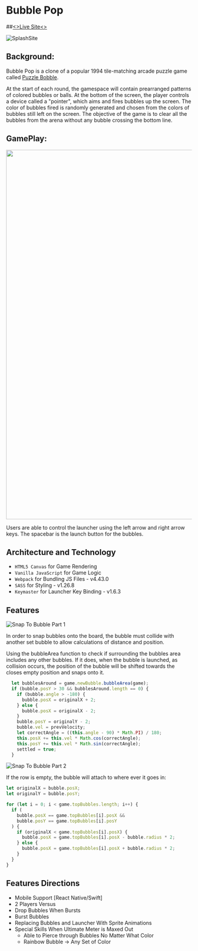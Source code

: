 # Bubble Pop

##[<>Live Site<>](https://lordrickyz.github.io/bubble-pop/)

![SplashSite](https://lordrickyz.github.io/bubble-pop/dist/preview/smallPreview.png)

## Background:

Bubble Pop is a clone of a popular 1994 tile-matching arcade puzzle game called [Puzzle Bobble](https://en.wikipedia.org/wiki/Puzzle_Bobble). 

At the start of each round, the gamespace will contain prearranged patterns of colored bubbles or balls. At the bottom of the screen, the player controls a device called a "pointer", which aims and fires bubbles up the screen. The color of bubbles fired is randomly generated and chosen from the colors of bubbles still left on the screen. The objective of the game is to clear all the bubbles from the arena without any bubble crossing the bottom line.

## GamePlay:

<img src="./dist/preview/bubbleLink.gif?raw=true" width="1000px">

Users are able to control the launcher using the left arrow and right arrow keys. The spacebar is the launch button for the bubbles.

## Architecture and Technology

* `HTML5 Canvas` for Game Rendering
* `Vanilla JavaScript` for Game Logic
* `Webpack` for Bundling JS Files - v4.43.0
* `SASS` for Styling - v1.26.8
* `Keymaster` for Launcher Key Binding - v1.6.3

## Features
![Snap To Bubble Part 1](https://lordrickyz.github.io/bubble-pop/dist/preview/snapBubble.gif)

In order to snap bubbles onto the board, the bubble must collide with another set bubble to allow calculations of distance and position.

Using the bubbleArea function to check if surrounding the bubbles area includes any other bubbles. If it does, when the bubble is launched, as collision occurs, the position of the bubble will be shifted towards the closes empty position and snaps onto it.
```js
  let bubblesAround = game.newBubble.bubbleArea(game);
  if (bubble.posY > 30 && bubblesAround.length == 0) {
    if (bubble.angle > -180) {
      bubble.posX = originalX + 2;
    } else {
      bubble.posX = originalX - 2;
    }
    bubble.posY = originalY - 2;
    bubble.vel = prevVelocity;
    let correctAngle = ((this.angle - 90) * Math.PI) / 180;
    this.posX += this.vel * Math.cos(correctAngle);
    this.posY += this.vel * Math.sin(correctAngle);
    settled = true;
  }
```

![Snap To Bubble Part 2](https://lordrickyz.github.io/bubble-pop/dist/preview/snapBubble2.gif)

If the row is empty, the bubble will attach to where ever it goes in:
```js
let originalX = bubble.posX;
let originalY = bubble.posY;

for (let i = 0; i < game.topBubbles.length; i++) {
  if (
    bubble.posX == game.topBubbles[i].posX &&
    bubble.posY == game.topBubbles[i].posY
  ) {
    if (originalX < game.topBubbles[i].posX) {
      bubble.posX = game.topBubbles[i].posX - bubble.radius * 2;
    } else {
      bubble.posX = game.topBubbles[i].posX + bubble.radius * 2;
    }
  }
}
```


## Features Directions
* Mobile Support [React Native/Swift]
* 2 Players Versus
* Drop Bubbles When Bursts
* Burst Bubbles
* Replacing Bubbles and Launcher With Sprite Animations
* Special Skills When Ultimate Meter is Maxed Out 
  * Able to Pierce through Bubbles No Matter What Color
  * Rainbow Bubble -> Any Set of Color